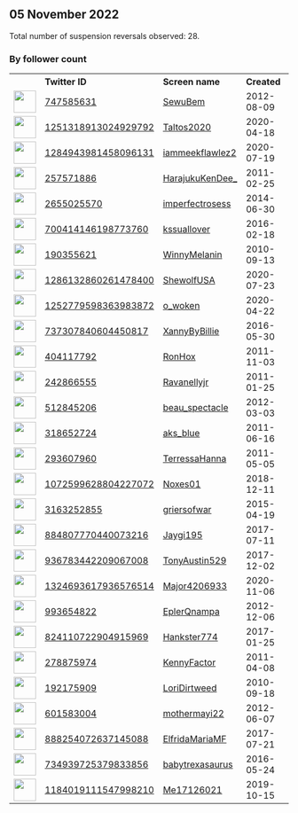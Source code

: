 
## 05 November 2022
Total number of suspension reversals observed: 28.

### By follower count
<table><tr><th></th><th align="left">Twitter ID</th><th align="left">Screen name</th>
<th align="left">Created</th><th align="left">Status</th><th align="left">Suspended</th><th align="left">Followers</th>
<tr><td><a href="https://pbs.twimg.com/profile_images/1664424341130338306/0PB8RTLz_normal.jpg"><img src="https://pbs.twimg.com/profile_images/1664424341130338306/0PB8RTLz_normal.jpg" width="40px" height="40px" align="center"/></a></td><td><a href="https://twitter.com/intent/user?user_id=747585631">747585631</a></td><td><a href="https://twitter.com/SewuBem">SewuBem</a></td><td>2012-08-09</td><td align="center"></td><td></td><td>6450</td></tr>
<tr><td><a href="https://pbs.twimg.com/profile_images/1639901952539762689/S2lpFsjt_normal.jpg"><img src="https://pbs.twimg.com/profile_images/1639901952539762689/S2lpFsjt_normal.jpg" width="40px" height="40px" align="center"/></a></td><td><a href="https://twitter.com/intent/user?user_id=1251318913024929792">1251318913024929792</a></td><td><a href="https://twitter.com/Taltos2020">Taltos2020</a></td><td>2020-04-18</td><td align="center"></td><td></td><td>4989</td></tr>
<tr><td><a href="https://pbs.twimg.com/profile_images/1615997320021118977/9A_xzlCC_normal.jpg"><img src="https://pbs.twimg.com/profile_images/1615997320021118977/9A_xzlCC_normal.jpg" width="40px" height="40px" align="center"/></a></td><td><a href="https://twitter.com/intent/user?user_id=1284943981458096131">1284943981458096131</a></td><td><a href="https://twitter.com/iammeekflawlez2">iammeekflawlez2</a></td><td>2020-07-19</td><td align="center"></td><td></td><td>3613</td></tr>
<tr><td><a href="https://pbs.twimg.com/profile_images/1653638083877941248/LXz5lC-o_normal.jpg"><img src="https://pbs.twimg.com/profile_images/1653638083877941248/LXz5lC-o_normal.jpg" width="40px" height="40px" align="center"/></a></td><td><a href="https://twitter.com/intent/user?user_id=257571886">257571886</a></td><td><a href="https://twitter.com/HarajukuKenDee_">HarajukuKenDee_</a></td><td>2011-02-25</td><td align="center"></td><td></td><td>2664</td></tr>
<tr><td><a href="https://pbs.twimg.com/profile_images/1588657069212639232/FBZPJicG_normal.jpg"><img src="https://pbs.twimg.com/profile_images/1588657069212639232/FBZPJicG_normal.jpg" width="40px" height="40px" align="center"/></a></td><td><a href="https://twitter.com/intent/user?user_id=2655025570">2655025570</a></td><td><a href="https://twitter.com/imperfectrosess">imperfectrosess</a></td><td>2014-06-30</td><td align="center"></td><td></td><td>2231</td></tr>
<tr><td><a href="https://pbs.twimg.com/profile_images/1588722370348556288/UoNYUfPB_normal.jpg"><img src="https://pbs.twimg.com/profile_images/1588722370348556288/UoNYUfPB_normal.jpg" width="40px" height="40px" align="center"/></a></td><td><a href="https://twitter.com/intent/user?user_id=700414146198773760">700414146198773760</a></td><td><a href="https://twitter.com/kssuallover">kssuallover</a></td><td>2016-02-18</td><td align="center"></td><td></td><td>2205</td></tr>
<tr><td><a href="https://pbs.twimg.com/profile_images/1660188153859256320/DVQm45Gk_normal.jpg"><img src="https://pbs.twimg.com/profile_images/1660188153859256320/DVQm45Gk_normal.jpg" width="40px" height="40px" align="center"/></a></td><td><a href="https://twitter.com/intent/user?user_id=190355621">190355621</a></td><td><a href="https://twitter.com/WinnyMelanin">WinnyMelanin</a></td><td>2010-09-13</td><td align="center"></td><td></td><td>1490</td></tr>
<tr><td><a href="https://pbs.twimg.com/profile_images/1292185379844620288/NwiCI_7g_normal.jpg"><img src="https://pbs.twimg.com/profile_images/1292185379844620288/NwiCI_7g_normal.jpg" width="40px" height="40px" align="center"/></a></td><td><a href="https://twitter.com/intent/user?user_id=1286132860261478400">1286132860261478400</a></td><td><a href="https://twitter.com/ShewolfUSA">ShewolfUSA</a></td><td>2020-07-23</td><td align="center"></td><td></td><td>1411</td></tr>
<tr><td><a href="https://pbs.twimg.com/profile_images/1252779842547986436/IBYc_pFu_normal.jpg"><img src="https://pbs.twimg.com/profile_images/1252779842547986436/IBYc_pFu_normal.jpg" width="40px" height="40px" align="center"/></a></td><td><a href="https://twitter.com/intent/user?user_id=1252779598363983872">1252779598363983872</a></td><td><a href="https://twitter.com/o_woken">o_woken</a></td><td>2020-04-22</td><td align="center"></td><td></td><td>1177</td></tr>
<tr><td><a href="https://pbs.twimg.com/profile_images/1656910061099155456/Uj_A8i1u_normal.jpg"><img src="https://pbs.twimg.com/profile_images/1656910061099155456/Uj_A8i1u_normal.jpg" width="40px" height="40px" align="center"/></a></td><td><a href="https://twitter.com/intent/user?user_id=737307840604450817">737307840604450817</a></td><td><a href="https://twitter.com/XannyByBillie">XannyByBillie</a></td><td>2016-05-30</td><td align="center"></td><td></td><td>998</td></tr>
<tr><td><a href="https://pbs.twimg.com/profile_images/2236261966/IMGA0109_normal.JPG"><img src="https://pbs.twimg.com/profile_images/2236261966/IMGA0109_normal.JPG" width="40px" height="40px" align="center"/></a></td><td><a href="https://twitter.com/intent/user?user_id=404117792">404117792</a></td><td><a href="https://twitter.com/RonHox">RonHox</a></td><td>2011-11-03</td><td align="center">🚫</td><td></td><td>824</td></tr>
<tr><td><a href="https://pbs.twimg.com/profile_images/975801223403229184/K8oraTOp_normal.jpg"><img src="https://pbs.twimg.com/profile_images/975801223403229184/K8oraTOp_normal.jpg" width="40px" height="40px" align="center"/></a></td><td><a href="https://twitter.com/intent/user?user_id=242866555">242866555</a></td><td><a href="https://twitter.com/Ravanellyjr">Ravanellyjr</a></td><td>2011-01-25</td><td align="center"></td><td>2022-09-10</td><td>545</td></tr>
<tr><td><a href="https://pbs.twimg.com/profile_images/1031645046871871488/MnLjNZhl_normal.jpg"><img src="https://pbs.twimg.com/profile_images/1031645046871871488/MnLjNZhl_normal.jpg" width="40px" height="40px" align="center"/></a></td><td><a href="https://twitter.com/intent/user?user_id=512845206">512845206</a></td><td><a href="https://twitter.com/beau_spectacle">beau_spectacle</a></td><td>2012-03-03</td><td align="center"></td><td></td><td>517</td></tr>
<tr><td><a href="https://pbs.twimg.com/profile_images/1570094198627377152/3GydWuYk_normal.jpg"><img src="https://pbs.twimg.com/profile_images/1570094198627377152/3GydWuYk_normal.jpg" width="40px" height="40px" align="center"/></a></td><td><a href="https://twitter.com/intent/user?user_id=318652724">318652724</a></td><td><a href="https://twitter.com/aks_blue">aks_blue</a></td><td>2011-06-16</td><td align="center"></td><td></td><td>408</td></tr>
<tr><td><a href="https://pbs.twimg.com/profile_images/1340292887/123658951_normal.jpg"><img src="https://pbs.twimg.com/profile_images/1340292887/123658951_normal.jpg" width="40px" height="40px" align="center"/></a></td><td><a href="https://twitter.com/intent/user?user_id=293607960">293607960</a></td><td><a href="https://twitter.com/TerressaHanna">TerressaHanna</a></td><td>2011-05-05</td><td align="center"></td><td></td><td>360</td></tr>
<tr><td><a href="https://pbs.twimg.com/profile_images/1538310497866489863/ncqJwnzB_normal.jpg"><img src="https://pbs.twimg.com/profile_images/1538310497866489863/ncqJwnzB_normal.jpg" width="40px" height="40px" align="center"/></a></td><td><a href="https://twitter.com/intent/user?user_id=1072599628804227072">1072599628804227072</a></td><td><a href="https://twitter.com/Noxes01">Noxes01</a></td><td>2018-12-11</td><td align="center"></td><td></td><td>304</td></tr>
<tr><td><a href="https://pbs.twimg.com/profile_images/1624836499886813184/sXTgswIA_normal.jpg"><img src="https://pbs.twimg.com/profile_images/1624836499886813184/sXTgswIA_normal.jpg" width="40px" height="40px" align="center"/></a></td><td><a href="https://twitter.com/intent/user?user_id=3163252855">3163252855</a></td><td><a href="https://twitter.com/griersofwar">griersofwar</a></td><td>2015-04-19</td><td align="center"></td><td></td><td>210</td></tr>
<tr><td><a href="https://pbs.twimg.com/profile_images/1664740833327824896/UUCcPrJH_normal.jpg"><img src="https://pbs.twimg.com/profile_images/1664740833327824896/UUCcPrJH_normal.jpg" width="40px" height="40px" align="center"/></a></td><td><a href="https://twitter.com/intent/user?user_id=884807770440073216">884807770440073216</a></td><td><a href="https://twitter.com/Jaygi195">Jaygi195</a></td><td>2017-07-11</td><td align="center"></td><td></td><td>170</td></tr>
<tr><td><a href="https://pbs.twimg.com/profile_images/1133523516228329477/jxbuG7WE_normal.jpg"><img src="https://pbs.twimg.com/profile_images/1133523516228329477/jxbuG7WE_normal.jpg" width="40px" height="40px" align="center"/></a></td><td><a href="https://twitter.com/intent/user?user_id=936783442209067008">936783442209067008</a></td><td><a href="https://twitter.com/TonyAustin529">TonyAustin529</a></td><td>2017-12-02</td><td align="center">👋</td><td></td><td>137</td></tr>
<tr><td><a href="https://pbs.twimg.com/profile_images/1519943328170758146/oVFo3xJ__normal.jpg"><img src="https://pbs.twimg.com/profile_images/1519943328170758146/oVFo3xJ__normal.jpg" width="40px" height="40px" align="center"/></a></td><td><a href="https://twitter.com/intent/user?user_id=1324693617936576514">1324693617936576514</a></td><td><a href="https://twitter.com/Major4206933">Major4206933</a></td><td>2020-11-06</td><td align="center"></td><td>2022-09-20</td><td>118</td></tr>
<tr><td><a href="https://pbs.twimg.com/profile_images/1192250601351999488/csvnaYpL_normal.jpg"><img src="https://pbs.twimg.com/profile_images/1192250601351999488/csvnaYpL_normal.jpg" width="40px" height="40px" align="center"/></a></td><td><a href="https://twitter.com/intent/user?user_id=993654822">993654822</a></td><td><a href="https://twitter.com/EplerQnampa">EplerQnampa</a></td><td>2012-12-06</td><td align="center">🚫</td><td></td><td>83</td></tr>
<tr><td><a href="https://pbs.twimg.com/profile_images/1118359563055452160/qeErCUIt_normal.jpg"><img src="https://pbs.twimg.com/profile_images/1118359563055452160/qeErCUIt_normal.jpg" width="40px" height="40px" align="center"/></a></td><td><a href="https://twitter.com/intent/user?user_id=824110722904915969">824110722904915969</a></td><td><a href="https://twitter.com/Hankster774">Hankster774</a></td><td>2017-01-25</td><td align="center">🔒</td><td></td><td>81</td></tr>
<tr><td><a href="https://pbs.twimg.com/profile_images/757765650450374660/kwJu3P9-_normal.jpg"><img src="https://pbs.twimg.com/profile_images/757765650450374660/kwJu3P9-_normal.jpg" width="40px" height="40px" align="center"/></a></td><td><a href="https://twitter.com/intent/user?user_id=278875974">278875974</a></td><td><a href="https://twitter.com/KennyFactor">KennyFactor</a></td><td>2011-04-08</td><td align="center"></td><td></td><td>27</td></tr>
<tr><td><a href="https://pbs.twimg.com/profile_images/1219232664709787650/sRIAy6dD_normal.jpg"><img src="https://pbs.twimg.com/profile_images/1219232664709787650/sRIAy6dD_normal.jpg" width="40px" height="40px" align="center"/></a></td><td><a href="https://twitter.com/intent/user?user_id=192175909">192175909</a></td><td><a href="https://twitter.com/LoriDirtweed">LoriDirtweed</a></td><td>2010-09-18</td><td align="center"></td><td></td><td>24</td></tr>
<tr><td><a href="https://pbs.twimg.com/profile_images/841673970965454850/5in-XW0A_normal.jpg"><img src="https://pbs.twimg.com/profile_images/841673970965454850/5in-XW0A_normal.jpg" width="40px" height="40px" align="center"/></a></td><td><a href="https://twitter.com/intent/user?user_id=601583004">601583004</a></td><td><a href="https://twitter.com/mothermayi22">mothermayi22</a></td><td>2012-06-07</td><td align="center"></td><td></td><td>24</td></tr>
<tr><td><a href="https://pbs.twimg.com/profile_images/888260751059689475/vdxTozVz_normal.jpg"><img src="https://pbs.twimg.com/profile_images/888260751059689475/vdxTozVz_normal.jpg" width="40px" height="40px" align="center"/></a></td><td><a href="https://twitter.com/intent/user?user_id=888254072637145088">888254072637145088</a></td><td><a href="https://twitter.com/ElfridaMariaMF">ElfridaMariaMF</a></td><td>2017-07-21</td><td align="center"></td><td>2022-04-24</td><td>21</td></tr>
<tr><td><a href="https://pbs.twimg.com/profile_images/1542177724927598593/Yxq1ndwI_normal.jpg"><img src="https://pbs.twimg.com/profile_images/1542177724927598593/Yxq1ndwI_normal.jpg" width="40px" height="40px" align="center"/></a></td><td><a href="https://twitter.com/intent/user?user_id=734939725379833856">734939725379833856</a></td><td><a href="https://twitter.com/babytrexasaurus">babytrexasaurus</a></td><td>2016-05-24</td><td align="center"></td><td></td><td>6</td></tr>
<tr><td><a href="https://pbs.twimg.com/profile_images/1184499136047001600/91SUwgdG_normal.jpg"><img src="https://pbs.twimg.com/profile_images/1184499136047001600/91SUwgdG_normal.jpg" width="40px" height="40px" align="center"/></a></td><td><a href="https://twitter.com/intent/user?user_id=1184019111547998210">1184019111547998210</a></td><td><a href="https://twitter.com/Me17126021">Me17126021</a></td><td>2019-10-15</td><td align="center"></td><td></td><td>4</td></tr>
</table>
